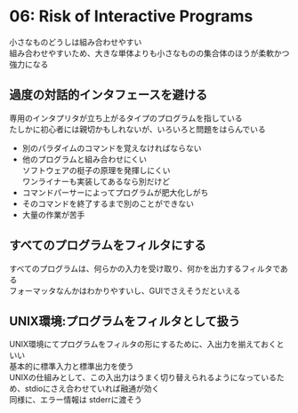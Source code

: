 # 06: Risk of Interactive Programs

小さなものどうしは組み合わせやすい  
組み合わせやすいため、大きな単体よりも小さなものの集合体のほうが柔軟かつ強力になる

## 過度の対話的インタフェースを避ける

専用のインタプリタが立ち上がるタイプのプログラムを指している  
たしかに初心者には親切かもしれないが、いろいろと問題をはらんでいる

- 別のパラダイムのコマンドを覚えなければならない
- 他のプログラムと組み合わせにくい  
ソフトウェアの梃子の原理を発揮しにくい  
ワンライナーも実装してあるなら別だけど
- コマンドパーサーによってプログラムが肥大化しがち
- そのコマンドを終了するまで別のことができない
- 大量の作業が苦手

## すべてのプログラムをフィルタにする

すべてのプログラムは、何らかの入力を受け取り、何かを出力するフィルタである  
フォーマッタなんかはわかりやすいし、GUIでさえそうだといえる

## UNIX環境:プログラムをフィルタとして扱う

UNIX環境にてプログラムをフィルタの形にするために、入出力を揃えておくといい  
基本的に標準入力と標準出力を使う  
UNIXの仕組みとして、この入出力はうまく切り替えられるようになっているため、stdioにさえ合わせていれば融通が効く  
同様に、エラー情報は stderrに渡そう